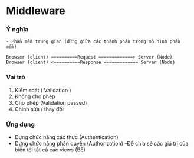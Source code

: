 # Middleware

### Ý nghĩa

    - Phần mềm trung gian (đứng giữa các thành phần trong mô hình phần mềm)

    Browser (client) ==========Request =============> Server (Node)
    Browser (client) <==========Response ============= Server (Node)

### Vai trò

1. Kiểm soát ( Validation )
2. Không cho phép
3. Cho phép (Validation passed)
4. Chỉnh sửa / thay đổi

### Ứng dụng
- Dựng chức năng xác thực (Authentication)
- Dựng chức năng phân quyền (Authorization)
-Để chia sẻ các giá trị của biến tới tất cả các views (BE)
